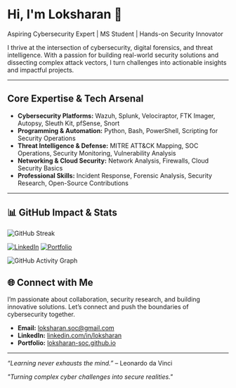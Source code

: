 #  Hi, I'm Loksharan 👋

 Aspiring Cybersecurity Expert | MS Student | Hands-on Security Innovator

I thrive at the intersection of cybersecurity, digital forensics, and threat intelligence. With a passion for building real-world security solutions and dissecting complex attack vectors, I turn challenges into actionable insights and impactful projects.

---

##  Core Expertise & Tech Arsenal

* **Cybersecurity Platforms:** Wazuh, Splunk, Velociraptor, FTK Imager, Autopsy, Sleuth Kit, pfSense, Snort
* **Programming & Automation:** Python, Bash, PowerShell, Scripting for Security Operations
* **Threat Intelligence & Defense:** MITRE ATT\&CK Mapping, SOC Operations, Security Monitoring, Vulnerability Analysis
* **Networking & Cloud Security:** Network Analysis, Firewalls, Cloud Security Basics
* **Professional Skills:** Incident Response, Forensic Analysis, Security Research, Open-Source Contributions

---

## 📊 GitHub Impact & Stats



![GitHub Streak](https://github-readme-streak-stats.herokuapp.com/?user=loksharan-soc&theme=radical)


[![LinkedIn](https://img.shields.io/badge/LinkedIn-0077B5?style=flat-square&logo=linkedin&logoColor=white)](https://linkedin.com/in/loksharan)
[![Portfolio](https://img.shields.io/badge/Portfolio-ff69b4?style=flat-square&logo=Google-Chrome&logoColor=white)](https://loksharan-soc.github.io)

![GitHub Activity Graph](https://activity-graph.herokuapp.com/graph?username=loksharan-soc&theme=react-dark)


## 🌐 Connect with Me

I’m passionate about collaboration, security research, and building innovative solutions. Let’s connect and push the boundaries of cybersecurity together.

* **Email:** [loksharan.soc@gmail.com](mailto:loksharan.soc@gmail.com)
* **LinkedIn:** [linkedin.com/in/loksharan](https://linkedin.com/in/loksharan)
* **Portfolio:** [loksharan-soc.github.io](https://loksharan-soc.github.io)

---

*“Learning never exhausts the mind.”* – Leonardo da Vinci

*"Turning complex cyber challenges into secure realities."*
